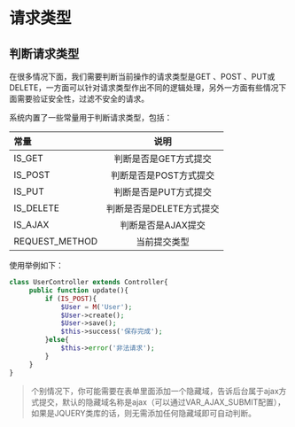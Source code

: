 # 请求类型

## 判断请求类型

在很多情况下面，我们需要判断当前操作的请求类型是GET 、POST 、PUT或 DELETE，一方面可以针对请求类型作出不同的逻辑处理，另外一方面有些情况下面需要验证安全性，过滤不安全的请求。

系统内置了一些常量用于判断请求类型，包括：

常量|说明
:----|:-----:
IS_GET|判断是否是GET方式提交
IS_POST|判断是否是POST方式提交
IS_PUT|判断是否是PUT方式提交
IS_DELETE|判断是否是DELETE方式提交
IS_AJAX|判断是否是AJAX提交
REQUEST_METHOD|当前提交类型


使用举例如下：
```Php
class UserController extends Controller{
     public function update(){
         if (IS_POST){
             $User = M('User');
             $User->create();
             $User->save();
             $this->success('保存完成');
         }else{
             $this->error('非法请求');
         }
     }
}
```

>个别情况下，你可能需要在表单里面添加一个隐藏域，告诉后台属于ajax方式提交，默认的隐藏域名称是ajax（可以通过VAR_AJAX_SUBMIT配置），如果是JQUERY类库的话，则无需添加任何隐藏域即可自动判断。